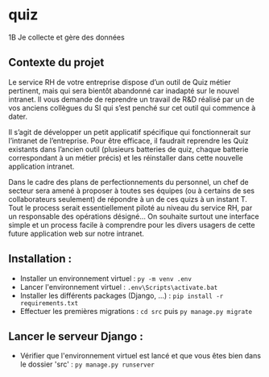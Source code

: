 # quiz

1B Je collecte et gère des données

## Contexte du projet

Le service RH de votre entreprise dispose d’un outil de Quiz métier pertinent, mais qui sera bientôt abandonné car inadapté sur le nouvel intranet. Il vous demande de reprendre un travail de R&D réalisé par un de vos anciens collègues du SI qui s’est penché sur cet outil qui commence à dater.

Il s’agit de développer un petit applicatif spécifique qui fonctionnerait sur l’intranet de l’entreprise. Pour être efficace, il faudrait reprendre les Quiz existants dans l’ancien outil (plusieurs batteries de quiz, chaque batterie correspondant à un métier précis) et les réinstaller dans cette nouvelle application intranet.

Dans le cadre des plans de perfectionnements du personnel, un chef de secteur sera amené à proposer à toutes ses équipes (ou à certains de ses collaborateurs seulement) de répondre à un de ces quizs à un instant T. Tout le process serait essentiellement piloté au niveau du service RH, par un responsable des opérations désigné… On souhaite surtout une interface simple et un process facile à comprendre pour les divers usagers de cette future application web sur notre intranet.

## Installation :

- Installer un environnement virtuel : `py -m venv .env`
- Lancer l'environnement virtuel : `.env\Scripts\activate.bat`
- Installer les différents packages (Django, ...) : `pip install -r requirements.txt`
- Effectuer les premières migrations : `cd src` puis `py manage.py migrate`

## Lancer le serveur Django :

- Vérifier que l'environnement virtuel est lancé et que vous êtes bien dans le dossier 'src' : `py manage.py runserver`
